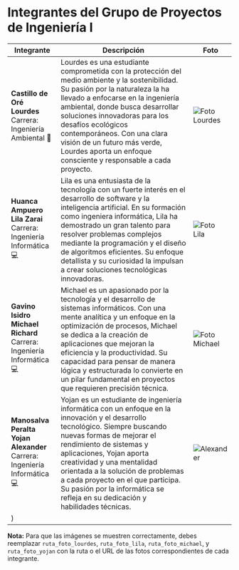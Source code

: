 # Integrantes del Grupo de Proyectos de Ingeniería I

| Integrante                          | Descripción                                                                                                                                                                                                                                                                                                 | Foto                      |
|-------------------------------------|-------------------------------------------------------------------------------------------------------------------------------------------------------------------------------------------------------------------------------------------------------------------------------------------------------------|---------------------------|
| **Castillo de Oré Lourdes**<br>Carrera: Ingeniería Ambiental 🌱 | Lourdes es una estudiante comprometida con la protección del medio ambiente y la sostenibilidad. Su pasión por la naturaleza la ha llevado a enfocarse en la ingeniería ambiental, donde busca desarrollar soluciones innovadoras para los desafíos ecológicos contemporáneos. Con una clara visión de un futuro más verde, Lourdes aporta un enfoque consciente y responsable a cada proyecto. | ![Foto Lourdes](ruta_foto_lourdes) |
| **Huanca Ampuero Lila Zarai**<br>Carrera: Ingeniería Informática 💻 | Lila es una entusiasta de la tecnología con un fuerte interés en el desarrollo de software y la inteligencia artificial. En su formación como ingeniera informática, Lila ha demostrado un gran talento para resolver problemas complejos mediante la programación y el diseño de algoritmos eficientes. Su enfoque detallista y su curiosidad la impulsan a crear soluciones tecnológicas innovadoras. | ![Foto Lila](ruta_foto_lila) |
| **Gavino Isidro Michael Richard**<br>Carrera: Ingeniería Informática 💻 | Michael es un apasionado por la tecnología y el desarrollo de sistemas informáticos. Con una mente analítica y un enfoque en la optimización de procesos, Michael se dedica a la creación de aplicaciones que mejoran la eficiencia y la productividad. Su capacidad para pensar de manera lógica y estructurada lo convierte en un pilar fundamental en proyectos que requieren precisión técnica. | ![Foto Michael](ruta_foto_michael) |
| **Manosalva Peralta Yojan Alexander**<br>Carrera: Ingeniería Informática 💻 | Yojan es un estudiante de ingeniería informática con un enfoque en la innovación y el desarrollo tecnológico. Siempre buscando nuevas formas de mejorar el rendimiento de sistemas y aplicaciones, Yojan aporta creatividad y una mentalidad orientada a la solución de problemas a cada proyecto en el que participa. Su pasión por la informática se refleja en su dedicación y habilidades técnicas. | ![Alexander](https://github.com/user-attachments/assets/3500f6ca-abfb-40a6-a65c-b22a8bc2b91e)
) |

**Nota:** Para que las imágenes se muestren correctamente, debes reemplazar `ruta_foto_lourdes`, `ruta_foto_lila`, `ruta_foto_michael`, y `ruta_foto_yojan` con la ruta o el URL de las fotos correspondientes de cada integrante.
